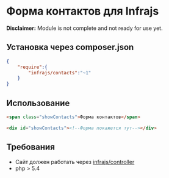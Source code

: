 # Форма контактов для Infrajs
**Disclaimer:** Module is not complete and not ready for use yet.

## Установка через composer.json

```json
{
	"require":{
		"infrajs/contacts":"~1"
	}
}
```

## Использование

```html
<span class="showContacts">Форма контактов</span>
```

```html
<div id="showContacts"><!--Форма покажется тут--></div>
```

## Требования

- Сайт должен работать через [infrajs/controller](https://github.com/infrajs/controller)
- php > 5.4
